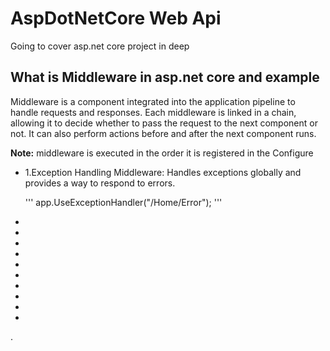 # AspDotNetCore Web Api
Going to cover asp.net core project in deep 
<h2></h2>
<h2>What is Middleware in asp.net core and example</h2>
<p>Middleware is a component integrated into the application pipeline to handle requests and responses. Each middleware is linked in a chain, allowing it to decide whether to pass the request to the next component or not. It can also perform actions before and after the next component runs.</p>
<p><b>Note:</b>  middleware is executed in the order it is registered in the Configure</p>
<ul>
  <li>1.Exception Handling Middleware: Handles exceptions globally and provides a way to respond to errors.</li>
  
  '''
  app.UseExceptionHandler("/Home/Error");
  '''

  
  <li></li>
  <li></li>
  <li></li>
  <li></li>
  <li></li>
  <li></li>
  <li></li>
  <li></li>
  <li></li>
  <li></li>
</ul>

.
